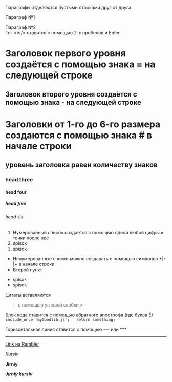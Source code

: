 Параграфы отделяются пустыми строками друг от друга

Параграф №1

Параграф №2  
Тег &lt;br/> ставится с помощью 2-х пробелов и Enter

Заголовок первого уровня создаётся с помощью знака = на следующей строке
=

Заголовок второго уровня создаётся с помощью знака - на следующей строке
-

# Заголовки от 1-го до 6-го размера создаются с помощью знака # в начале строки
## уровень заголовка равен количеству знаков
### head three
#### head four
##### head five
###### head six

1. Нумерованный список создаётся с помощью одной любой цифры и точки после неё
1. spisok
1. spisok

+ Ненумерованные списки можно создавать с помощью символов *|-|+ в начале строки
+ Второй пункт
* spisok
* spisok

Цитаты вставляются
> с помощью угловой скобки >

Блок кода ставится с помощью абратного апострофа (где буква Ё)
    `include_once 'myGoodlib.js';  
    return something;`

Горизонтальная линия ставится с помощью --- или ***
***

[Link на Rambler](www.rambler.ru "Подсказка про ссылку")

*Kursiv*

**Jirniy**

***Jirniy kursiv***

